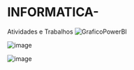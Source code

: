 # INFORMATICA-
Atividades e Trabalhos 
![GraficoPowerBI](https://github.com/luantutugithub/INFORMATICA-/assets/162647449/8c221651-a687-4828-a915-aae56172c445)

![image](https://github.com/luantutugithub/INFORMATICA-/assets/162647449/11720c24-0a5b-4611-85d8-821261c4e0b2)

![image](https://github.com/luantutugithub/INFORMATICA-/assets/162647449/6a9523b9-1624-4818-a0e8-f56d32eeb446)
